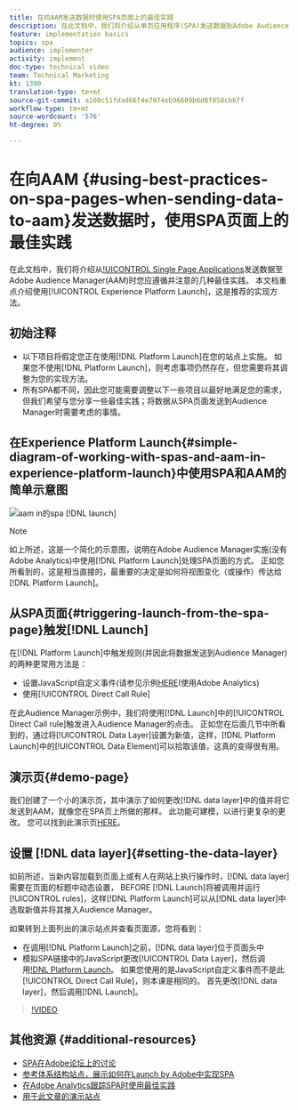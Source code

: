 ```yaml
---
title: 在向AAM发送数据时使用SPA页面上的最佳实践
description: 在此文档中，我们将介绍从单页应用程序(SPA)发送数据到Adobe Audience Manager(AAM)时您应遵循并注意的几种最佳实践。 本文档将重点介绍使用Launch by Adobe，这是推荐的实现方法。
feature: implementation basics
topics: spa
audience: implementer
activity: implement
doc-type: technical video
team: Technical Marketing
kt: 1390
translation-type: tm+mt
source-git-commit: a108c51fdad66f4e7974eb96609b6d8f058cb6ff
workflow-type: tm+mt
source-wordcount: '576'
ht-degree: 0%

---
```



# 在向AAM {#using-best-practices-on-spa-pages-when-sending-data-to-aam}发送数据时，使用SPA页面上的最佳实践

在此文档中，我们将介绍从[!UICONTROL Single Page Applications](SPA)发送数据至Adobe Audience Manager(AAM)时您应遵循并注意的几种最佳实践。 本文档重点介绍使用[!UICONTROL Experience Platform Launch]，这是推荐的实现方法。

## 初始注释

* 以下项目将假定您正在使用[!DNL Platform Launch]在您的站点上实施。 如果您不使用[!DNL Platform Launch]，则考虑事项仍然存在，但您需要将其调整为您的实现方法。
* 所有SPA都不同，因此您可能需要调整以下一些项目以最好地满足您的需求，但我们希望与您分享一些最佳实践；将数据从SPA页面发送到Audience Manager时需要考虑的事情。

## 在Experience Platform Launch{#simple-diagram-of-working-with-spas-and-aam-in-experience-platform-launch}中使用SPA和AAM的简单示意图

![aam in的spa  [!DNL launch]](assets/spa_for_aam_in_launch.png)

>[!NOTE]
>如上所述，这是一个简化的示意图，说明在Adobe Audience Manager实施(没有Adobe Analytics)中使用[!DNL Platform Launch]处理SPA页面的方式。 正如您所看到的，这是相当直接的，最重要的决定是如何将视图变化（或操作）传达给[!DNL Platform Launch]。

## 从SPA页面{#triggering-launch-from-the-spa-page}触发[!DNL Launch]

在[!DNL Platform Launch]中触发规则(并因此将数据发送到Audience Manager)的两种更常用方法是：

* 设置JavaScript自定义事件(请参见示例[HERE](https://helpx.adobe.com/analytics/kt/using/spa-analytics-best-practices-feature-video-use.html)(使用Adobe Analytics)
* 使用[!UICONTROL Direct Call Rule]

在此Audience Manager示例中，我们将使用[!DNL Launch]中的[!UICONTROL Direct Call rule]触发进入Audience Manager的点击。 正如您在后面几节中所看到的，通过将[!UICONTROL Data Layer]设置为新值，这样，[!DNL Platform Launch]中的[!UICONTROL Data Element]可以拾取该值，这真的变得很有用。

## 演示页{#demo-page}

我们创建了一个小的演示页，其中演示了如何更改[!DNL data layer]中的值并将它发送到AAM，就像您在SPA页上所做的那样。 此功能可建模，以进行更复杂的更改。 您可以找到此演示页[HERE](https://aam.enablementadobe.com/SPA-Launch.html)。

## 设置 [!DNL data layer]{#setting-the-data-layer}

如前所述，当新内容加载到页面上或有人在网站上执行操作时，[!DNL data layer]需要在页面的标题中动态设置， BEFORE [!DNL Launch]将被调用并运行[!UICONTROL rules]，这样[!DNL Platform Launch]可以从[!DNL data layer]中选取新值并将其推入Audience Manager。

如果转到上面列出的演示站点并查看页面源，您将看到：

* 在调用[!DNL Platform Launch]之前，[!DNL data layer]位于页面头中
* 模拟SPA链接中的JavaScript更改[!UICONTROL Data Layer]，然后调用[!DNL Platform Launch](_satellite.track()调用)。 如果您使用的是JavaScript自定义事件而不是此[!UICONTROL Direct Call Rule]，则本课是相同的。 首先更改[!DNL data layer]，然后调用[!DNL Launch]。

>[!VIDEO](https://video.tv.adobe.com/v/23322/?quality=12)

## 其他资源 {#additional-resources}

* [SPA在Adobe论坛上的讨论](https://forums.adobe.com/thread/2451022)
* [参考体系结构站点，展示如何在Launch by Adobe中实现SPA](https://helpx.adobe.com/experience-manager/kt/integration/using/launch-reference-architecture-SPA-tutorial-implement.html)
* [在Adobe Analytics跟踪SPA时使用最佳实践](https://helpx.adobe.com/analytics/kt/using/spa-analytics-best-practices-feature-video-use.html)
* [用于此文章的演示站点](https://aam.enablementadobe.com/SPA-Launch.html)
